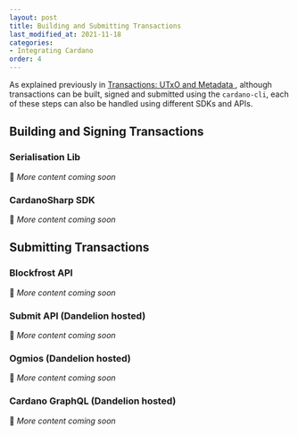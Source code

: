 ```yaml
---
layout: post
title: Building and Submitting Transactions
last_modified_at: 2021-11-18
categories:
- Integrating Cardano
order: 4
---
```


As explained previously in [Transactions: UTxO and Metadata
](https://learn.lovelace.academy/getting-started/transactions-utxo-and-metadata/), although transactions can be built, signed and submitted using the `cardano-cli`, each of these steps can also be handled using different SDKs and APIs.

## Building and Signing Transactions

### Serialisation Lib
🚧 _More content coming soon_

### CardanoSharp SDK
🚧 _More content coming soon_

## Submitting Transactions

### Blockfrost API
🚧 _More content coming soon_

### Submit API (Dandelion hosted)
🚧 _More content coming soon_

### Ogmios (Dandelion hosted)
🚧 _More content coming soon_

### Cardano GraphQL (Dandelion hosted)
🚧 _More content coming soon_